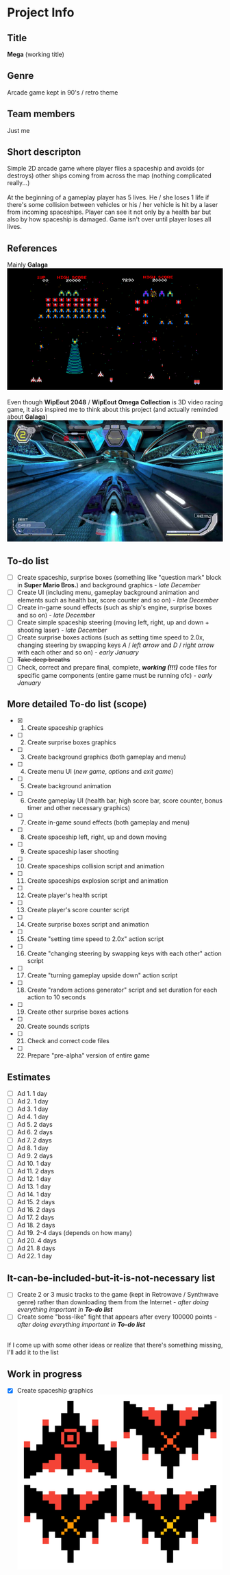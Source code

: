 # Project Info

## Title
**Mega** (working title)

## Genre
Arcade game kept in 90's / retro theme

## Team members
Just me

## Short descripton
Simple 2D arcade game where player flies a spaceship and avoids (or destroys) other ships coming from across the map (nothing complicated really...)
<br />
<br />
At the beginning of a gameplay player has 5 lives. He / she loses 1 life if there's some collision between vehicles or his / her vehicle is hit by a laser from incoming spaceships. Player can see it not only by a health bar but also by how spaceship is damaged. Game isn't over until player loses all lives.

## References
Mainly **Galaga**<br />
![Galaga](https://raw.githubusercontent.com/mcelewski/stationary-engines/master/Pictures/Galaga.png)<br /><br />
Even though **WipEout 2048** / **WipEout Omega Collection** is 3D video racing game, it also inspired me to think about this project (and actually reminded about **Galaga**)<br />
![WipEout](https://raw.githubusercontent.com/mcelewski/stationary-engines/master/Pictures/WipEout.png)

## To-do list
- [ ] Create spaceship, surprise boxes (something like "question mark" block in **Super Mario Bros.**) and background graphics - *late December*
- [ ] Create UI (including menu, gameplay background animation and elements such as health bar, score counter and so on) - *late December*
- [ ] Create in-game sound effects (such as ship's engine, surprise boxes and so on) - *late December*
- [ ] Create simple spaceship steering (moving left, right, up and down + shooting laser) - *late December*
- [ ] Create surprise boxes actions (such as setting time speed to 2.0x, changing steering by swapping keys *A* / *left arrow* and *D* / *right arrow* with each other and so on) - *early January*
- [ ] ~~Take deep breaths~~
- [ ] Check, correct and prepare final, complete, **_working (!!!)_** code files for specific game components (entire game must be running ofc) - *early January*

## More detailed To-do list (scope)
- [x] 1. Create spaceship graphics
- [ ] 2. Create surprise boxes graphics
- [ ] 3. Create background graphics (both gameplay and menu)
- [ ] 4. Create menu UI (*new game*, *options* and *exit game*)
- [ ] 5. Create background animation
- [ ] 6. Create gameplay UI (health bar, high score bar, score counter, bonus timer and other necessary graphics)
- [ ] 7. Create in-game sound effects (both gameplay and menu)
- [ ] 8. Create spaceship left, right, up and down moving
- [ ] 9. Create spaceship laser shooting
- [ ] 10. Create spaceships collision script and animation
- [ ] 11. Create spaceships explosion script and animation
- [ ] 12. Create player's health script
- [ ] 13. Create player's score counter script
- [ ] 14. Create surprise boxes script and animation
- [ ] 15. Create "setting time speed to 2.0x" action script
- [ ] 16. Create "changing steering by swapping keys with each other" action script
- [ ] 17. Create "turning gameplay upside down" action script
- [ ] 18. Create "random actions generator" script and set duration for each action to 10 seconds
- [ ] 19. Create other surprise boxes actions
- [ ] 20. Create sounds scripts
- [ ] 21. Check and correct code files
- [ ] 22. Prepare "pre-alpha" version of entire game

## Estimates
- [ ] Ad 1. 1 day
- [ ] Ad 2. 1 day
- [ ] Ad 3. 1 day
- [ ] Ad 4. 1 day
- [ ] Ad 5. 2 days
- [ ] Ad 6. 2 days
- [ ] Ad 7. 2 days
- [ ] Ad 8. 1 day
- [ ] Ad 9. 2 days
- [ ] Ad 10. 1 day
- [ ] Ad 11. 2 days
- [ ] Ad 12. 1 day
- [ ] Ad 13. 1 day
- [ ] Ad 14. 1 day
- [ ] Ad 15. 2 days
- [ ] Ad 16. 2 days
- [ ] Ad 17. 2 days
- [ ] Ad 18. 2 days
- [ ] Ad 19. 2-4 days (depends on how many)
- [ ] Ad 20. 4 days
- [ ] Ad 21. 8 days
- [ ] Ad 22. 1 day

## It-can-be-included-but-it-is-not-necessary list
- [ ] Create 2 or 3 music tracks to the game (kept in Retrowave / Synthwave genre) rather than downloading them from the Internet - *after doing everything important in **To-do list***
- [ ] Create some "boss-like" fight that appears after every 100000 points - *after doing everything important in **To-do list***
<br />
If I come up with some other ideas or realize that there's something missing, I'll add it to the list

## Work in progress
- [x] Create spaceship graphics
![spaceships_models.png](https://raw.githubusercontent.com/mcelewski/stationary-engines/master/Models/spaceships_models.png)
